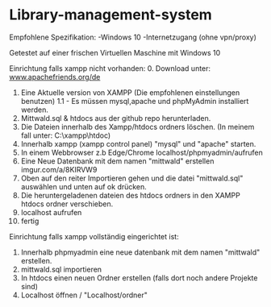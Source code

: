 # Library-management-system

Empfohlene Spezifikation:
-Windows 10 
-Internetzugang (ohne vpn/proxy)

Getestet auf einer frischen Virtuellen Maschine mit Windows 10
 

Einrichtung falls xampp nicht vorhanden:
0. Download unter: www.apachefriends.org/de 
1. Eine Aktuelle version von XAMPP (Die empfohlenen einstellungen benutzen)
	1.1 - Es müssen mysql,apache und phpMyAdmin installiert werden.
2.  Mittwald.sql & htdocs aus der  github repo herunterladen.
3.  Die Dateien innerhalb des Xampp/htdocs ordners löschen.  (In meinem fall unter: C:\xampp\htdoc) 
4.  Innerhalb xampp (xampp control panel) "mysql" und "apache" starten.
5.  In einem Webbrowser z.b Edge/Chrome localhost/phpmyadmin/aufrufen 
6.  Eine Neue Datenbank mit dem namen "mittwald" erstellen imgur.com/a/8KIRVW9
7.  Oben auf den reiter Importieren gehen und die datei "mittwald.sql" auswählen und unten auf ok drücken. 
8.  Die heruntergeladenen dateien des htdocs ordners in den XAMPP htdocs ordner verschieben. 
9.  localhost aufrufen 
10. fertig 

Einrichtung falls xampp vollständig eingerichtet ist: 
1. Innerhalb phpmyadmin eine neue datenbank mit dem namen "mittwald" erstellen.
2. mittwald.sql importieren
3. In htdocs einen neuen Ordner erstellen (falls dort noch andere Projekte sind)
4. Localhost öffnen / "Localhost/ordner" 


